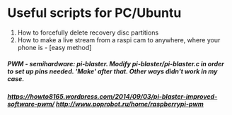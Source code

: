 #  Useful scripts for PC/Ubuntu
1. How to forcefully delete recovery disc partitions
2. How to make a live stream from a raspi cam to anywhere, where your phone is - [easy method]
##### PWM - semihardware: pi-blaster. Modify pi-blaster/pi-blaster.c in order to set up pins needed. 'Make' after that. Other ways didn't work in my case.
##### https://howto8165.wordpress.com/2014/09/03/pi-blaster-improved-software-pwm/ http://www.poprobot.ru/home/raspberrypi-pwm
